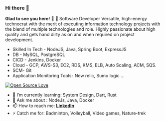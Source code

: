 ### Hi there 👋
**Glad to see you here!** :star_struck:
🔭 Software Developer 
Versatile, high-energy technocrat with the merit of executing information technology projects with the blend of multiple technologies and role.
Highly passionate about high quality and gets hand dirty as on and when required on project development.
- Skilled In Tech - NodeJS, Java, Spring Boot, ExpressJS
- DB - MySQL, PostgreSQL
- CICD - Jenkins, Docker
- Cloud - GCP, AWS-S3, EC2, RDS, KMS, ELB, Auto Scaling, ACM, SQS.
- SCM- Git
- Application Monitoring Tools- New relic, Sumo logic ...

[![Open Source Love](https://badges.frapsoft.com/os/v2/open-source.svg)](https://github.com/pranaysaha-ps)

- 🌱 I’m currently learning: System Design, Dart, Rust 
- 💬 Ask me about : NodeJs, Java, Docker
- 📫 How to reach me: **[LinkedIn](https://www.linkedin.com/in/pranay-saha-89308321)**
- ⚡ Catch me for: Badminton, Volleyball, Video games, Nature-trek




